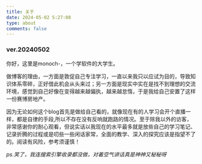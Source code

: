 ```yaml
---
title: 关于
date: 2024-05-02 5:27:08
type: about
comments: false
---
```


### ver.20240502

你好，这里是monoch-，一个学软件的大学生。

做博客的理由，一方面是敦促自己专注学习，一直以来我只以应试为目的，导致知识体系零碎，正好借此机会从头来过；另一方面是现实中实在是找不到理想的交流环境，感觉到自己好像在变得越来越偏执，越来越怠惰，于是我给自己安置了这样一份赛博房地产。

因为无论如何这个blog首先是做给自己看的，就像现在有的人学习会开个直播一样，都是自律的手段,所以不存在没有反响就跑路的情况。至于除我以外的访客，非常感谢你的耐心观看，但说实话以我现在的水平最多就是放些自己的学习笔记、记录折腾的过程或是叨些一些闲话家常，全面的教学、深入的探究应该是指望不了的。阅读有风险，参考须谨慎！

*ps.笑了，我连搜索引擎收录都没做，对着空气讲话真是神神又秘秘呀*